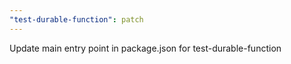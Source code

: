 ```yaml
---
"test-durable-function": patch
---
```


Update main entry point in package.json for test-durable-function
